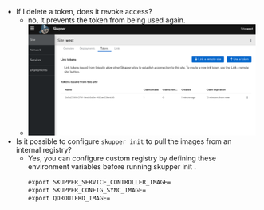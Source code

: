 - If I delete a token, does it revoke access?
	- no, it prevents the token from being used again.
	- ![image.png](../assets/image_1658227468424_0.png)
- Is it possible to configure `skupper init` to pull the images from an internal registry?
	- Yes, you can configure custom registry by defining these environment variables before running skupper init .
	  ```
	  export SKUPPER_SERVICE_CONTROLLER_IMAGE=
	  export SKUPPER_CONFIG_SYNC_IMAGE=
	  export QDROUTERD_IMAGE=
	  ```